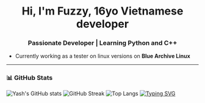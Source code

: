 <h1 align="center">Hi, I'm Fuzzy, 16yo Vietnamese developer </h1>
<h3 align="center">Passionate Developer | Learning Python and C++</h3>

- Currently working as a tester on linux versions on **Blue Archive Linux**

---

### 📊 GitHub Stats

![Yash's GitHub stats](https://github-readme-stats.vercel.app/api?username=WatashiFuzzy&show_icons=true&theme=radical)  ![GitHub Streak](https://github-readme-streak-stats.herokuapp.com/?user=WatashiFuzzy&theme=radical)
![Top Langs](https://github-readme-stats.vercel.app/api/top-langs/?username=minhmc2007&layout=compact&theme=radical)
[![Typing SVG](https://readme-typing-svg.demolab.com?font=JetBrains+Mono&pause=1000&color=00FFFF&center=true&random=false&width=435&lines=Watashi_Fuzzy)](https://git.io/typing-svg)
